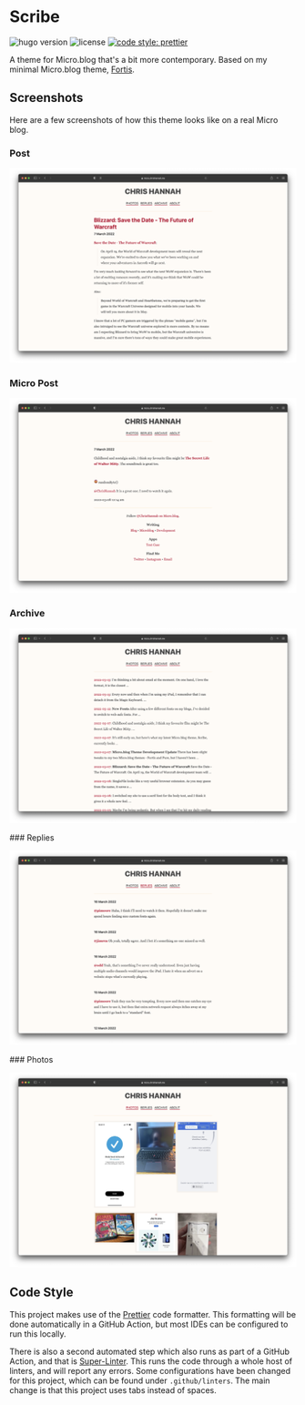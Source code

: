 # Scribe

![hugo version](https://img.shields.io/badge/Hugo-0.91-09f)
![license](https://img.shields.io/github/license/chrishannah/Scribe)
[![code style: prettier](https://img.shields.io/badge/code_style-prettier-ff69b4.svg?style=flat)](https://github.com/prettier/prettier)

A theme for Micro.blog that's a bit more contemporary. Based on my minimal Micro.blog theme, [Fortis](https://github.com/chrishannah/fortis).

## Screenshots

Here are a few screenshots of how this theme looks like on a real Micro blog.

### Post

![post](images/post.png)

### Micro Post

![micro post](images/micro-post.png)

### Archive

![archive](images/archive.png)

### Replies

![replies](images/replies.png)

### Photos

![photos](images/photos.png)

## Code Style

This project makes use of the [Prettier](https://prettier.io) code formatter. This formatting will be done automatically in a GitHub Action, but most IDEs can be configured to run this locally.

There is also a second automated step which also runs as part of a GitHub Action, and that is [Super-Linter](https://github.com/github/super-linter). This runs the code through a whole host of linters, and will report any errors. Some configurations have been changed for this project, which can be found under `.github/linters`. The main change is that this project uses tabs instead of spaces.
